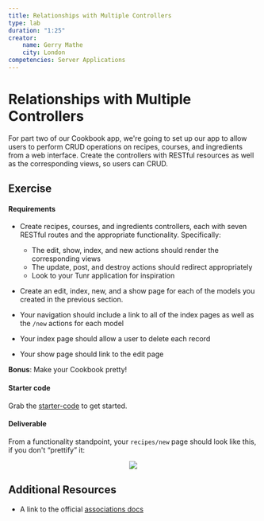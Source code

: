 ```yaml
---
title: Relationships with Multiple Controllers
type: lab
duration: "1:25"
creator:
    name: Gerry Mathe
    city: London
competencies: Server Applications
---
```


# Relationships with Multiple Controllers

For part two of our Cookbook app, we're going to set up our app to allow users to perform CRUD operations on recipes, courses, and ingredients from a web interface.  Create the controllers with RESTful resources as well as the corresponding views, so users can CRUD.


## Exercise

#### Requirements

- Create recipes, courses, and ingredients controllers, each with seven RESTful routes and the appropriate functionality. Specifically:

  - The edit, show, index, and new actions should render the corresponding views
  - The update, post, and destroy actions should redirect appropriately
  - Look to your Tunr application for inspiration

- Create an edit, index, new, and a show page for each of the models you created in the previous section.
- Your navigation should include a link to all of the index pages as well as the `/new` actions for each model
- Your index page should allow a user to delete each record
- Your show page should link to the edit page

**Bonus**: Make your Cookbook pretty!

#### Starter code

Grab the [starter-code](starter-code) to get started.

#### Deliverable

From a functionality standpoint, your `recipes/new` page should look like this, if you don't “prettify” it:

<p align="center">
  <img src="http://s29.postimg.org/szn16lg1j/Screen_Shot_2015_07_17_at_5_31_25_PM.png">
</p>

## Additional Resources

- A link to the official [associations docs](http://guides.rubyonrails.org/association_basics.html)
